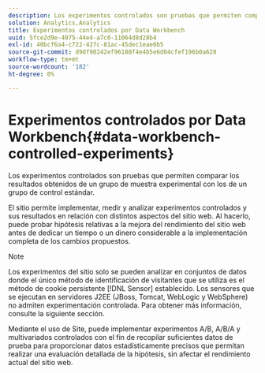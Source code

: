 ```yaml
---
description: Los experimentos controlados son pruebas que permiten comparar los resultados obtenidos de un grupo de muestra experimental con los de un grupo de control estándar.
solution: Analytics,Analytics
title: Experimentos controlados por Data Workbench
uuid: 5fce2d9e-4975-44e4-a7c0-11064d8d28b4
exl-id: 40bcf6a4-c722-427c-81ac-45dec1eae0b5
source-git-commit: d9df90242ef96188f4e4b5e6d04cfef196b0a628
workflow-type: tm+mt
source-wordcount: '182'
ht-degree: 0%

---
```


# Experimentos controlados por Data Workbench{#data-workbench-controlled-experiments}

Los experimentos controlados son pruebas que permiten comparar los resultados obtenidos de un grupo de muestra experimental con los de un grupo de control estándar.

El sitio permite implementar, medir y analizar experimentos controlados y sus resultados en relación con distintos aspectos del sitio web. Al hacerlo, puede probar hipótesis relativas a la mejora del rendimiento del sitio web antes de dedicar un tiempo o un dinero considerable a la implementación completa de los cambios propuestos.

>[!NOTE]
>
>Los experimentos del sitio solo se pueden analizar en conjuntos de datos donde el único método de identificación de visitantes que se utiliza es el método de cookie persistente [!DNL Sensor] establecido. Los sensores que se ejecutan en servidores J2EE (JBoss, Tomcat, WebLogic y WebSphere) no admiten experimentación controlada. Para obtener más información, consulte la siguiente sección.

Mediante el uso de Site, puede implementar experimentos A/B, A/B/A y multivariados controlados con el fin de recopilar suficientes datos de prueba para proporcionar datos estadísticamente precisos que permitan realizar una evaluación detallada de la hipótesis, sin afectar el rendimiento actual del sitio web.
